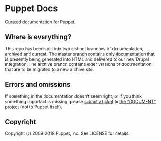 # Puppet Docs

Curated documentation for Puppet.

## Where is everything?

This repo has been split into two distinct branches of documentation, archived and current. The master branch contains only documentation that is presently being generated into HTML and delivered to our new Drupal integration. The archive branch contains older versions of documentation that are to be migrated to a new archive site.

## Errors and omissions

If something in the documentation doesn't seem right, or if you think something important is missing, please [submit a ticket][1] to [the "DOCUMENT" project][1] (not to Puppet itself).

[1]: http://tickets.puppetlabs.com/browse/DOCUMENT

## Copyright

Copyright (c) 2009-2018 Puppet, Inc. See LICENSE for details.
